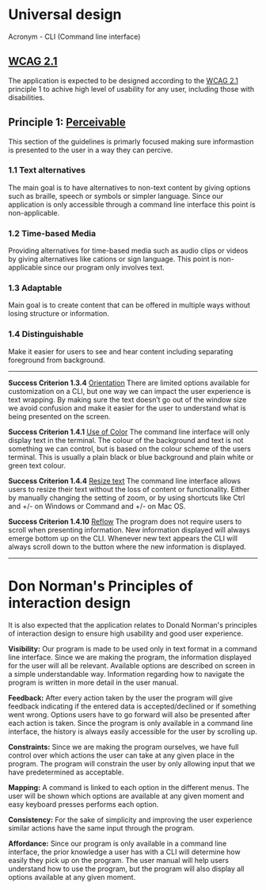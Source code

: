 # Universal design 

Acronym - CLI (Command line interface)

## [WCAG 2.1](https://www.w3.org/TR/WCAG21/#intro)
The application is expected to be designed according to the [WCAG 2.1](https://www.w3.org/TR/2018/REC-WCAG21-20180605/#requirements-for-wcag-2-1) principle 1 to achive high level of usability for any user, including those with disabilities.

## Principle 1: [Perceivable](https://www.w3.org/TR/WCAG21/#perceivable)
This section of the guidelines is primarly focused making sure informastion is presented to the user in a way they can percive.

### 1.1 Text alternatives
The main goal is to have alternatives to non-text content by giving options such as braille, speech or symbols or simpler language. Since our application is only accessible through a command line interface this point is non-applicable.

### 1.2 Time-based Media
Providing alternatives for time-based media such as audio clips or videos by giving alternatives like cations or sign language. This point is non-applicable since our program only involves text.

### 1.3 Adaptable
Main goal is to create content that can be offered in multiple ways without losing structure or information.

### 1.4 Distinguishable 

Make it easier for users to see and hear content including separating foreground from background.


----------------------------------------------------------------------------------------------------------------------------------------------------
**Success Criterion 1.3.4** [Orientation](https://www.w3.org/TR/WCAG21/#orientation)
There are limited options available for customization on a CLI, but one way we can impact the user experience is text wrapping. By making sure the text doesn’t go out of the window size we avoid confusion and make it easier for the user to understand what is being presented on the screen. 

**Success Criterion 1.4.1** [Use of Color](https://www.w3.org/TR/WCAG21/#use-of-color)
The command line interface will only display text in the terminal. The colour of the background and text is not something we can control, but is based on the colour scheme of the users terminal. This is usually a plain black or blue background and plain white or green text colour.

**Success Criterion 1.4.4** [Resize text](https://www.w3.org/TR/WCAG21/#resize-text)
The command line interface allows users to resize their text without the loss of content or functionality. Either by manually changing the setting of zoom, or by using shortcuts like Ctrl and +/-  on Windows or Command  and +/- on Mac OS.

**Success Criterion 1.4.10** [Reflow](https://www.w3.org/TR/WCAG21/#reflow)
The program does not require users to scroll when presenting information. New information displayed will always emerge bottom up on the CLI. Whenever new text appears the CLI will always scroll down to the button where the new information is displayed.

----------------------------------------------------------------------------------------------------------------------------------------------------

# Don Norman's Principles of interaction design
It is also expected that the application relates to Donald Norman's principles of interaction design to ensure high usability and good user experience.

**Visibility:** Our program is made to be used only in text format in a command line interface. Since we are making the program, the information displayed for the user will all be relevant. Available options are described on screen in a simple understandable way. Information regarding how to navigate the program is written in more detail in the user manual. 

**Feedback:** After every action taken by the user the program will give feedback indicating if the entered data is accepted/declined or if something went wrong. Options users have to go forward will also be presented after each action is taken. Since the program is only available in a command line interface, the history is always easily accessible for the user by scrolling up.

**Constraints:** Since we are making the program ourselves, we have full control over which actions the user can take at any given place in the program. The program will constrain the user by only allowing input that we have predetermined as acceptable.

**Mapping:** A command is linked to each option in the different menus. The user will be shown which options are available at any given moment and easy keyboard presses performs each option.

**Consistency:** For the sake of simplicity and improving the user experience similar actions have the same input through the program.

**Affordance:** Since our program is only available in a command line interface, the prior knowledge a user has with a CLI will determine how easily they pick up on the program. The user manual will help users understand how to use the program, but the program will also display all options available at any given moment.





